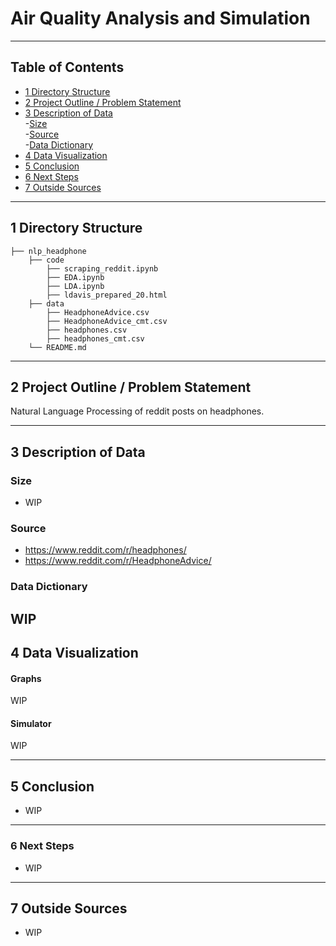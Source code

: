 # Air Quality Analysis and Simulation
---

## Table of Contents
- [1 Directory Structure](#1-Directory-Structure)<br>
- [2 Project Outline / Problem Statement](#2-Project-Outline-/-Problem-Statement)<br>
- [3 Description of Data](#3-Description-of-Data)<br>
 -[Size](#Size)<br>
 -[Source](#Source)<br>
 -[Data Dictionary](#Data-Dictionary)<br>
- [4 Data Visualization](#4-Data-Visualization)<br>
- [5 Conclusion](#5-Conclusion)<br>
- [6 Next Steps](#6-Next-Steps)<br>
- [7 Outside Sources](#7-Outside-Sources)<br>


---
## 1 Directory Structure

```
├── nlp_headphone
    ├── code
        ├── scraping_reddit.ipynb
        ├── EDA.ipynb
        ├── LDA.ipynb
        ├── ldavis_prepared_20.html
    ├── data
        ├── HeadphoneAdvice.csv
        ├── HeadphoneAdvice_cmt.csv
        ├── headphones.csv
        ├── headphones_cmt.csv
    └── README.md
```
---
## 2 Project Outline / Problem Statement

Natural Language Processing of reddit posts on headphones.

---
## 3 Description of Data

### Size
- WIP

### Source
- https://www.reddit.com/r/headphones/
- https://www.reddit.com/r/HeadphoneAdvice/

### Data Dictionary
WIP
---

## 4 Data Visualization
#### Graphs
WIP

#### Simulator
WIP

---
## 5 Conclusion

- WIP

---
### 6 Next Steps

- WIP

---
## 7 Outside Sources

- WIP


```

```
